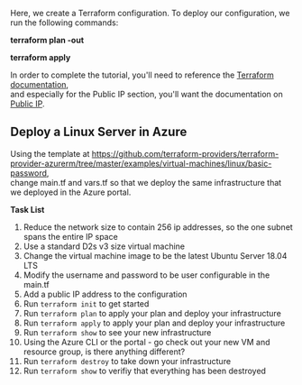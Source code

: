 Here, we create a Terraform configuration. To deploy our configuration, we run the following commands:

**terraform plan -out <filename>**

**terraform apply**  

In order to complete the tutorial, you'll need to reference the [Terraform documentation](https://www.terraform.io/docs/providers/azurerm/index.html),   
and especially for the Public IP section, you'll want the documentation on [Public IP](https://registry.terraform.io/providers/hashicorp/azurerm/latest/docs/resources/public_ip).  



## Deploy a Linux Server in Azure

Using the template at https://github.com/terraform-providers/terraform-provider-azurerm/tree/master/examples/virtual-machines/linux/basic-password,   
change main.tf and vars.tf so that we deploy the same infrastructure that we deployed in the Azure portal.  

**Task List**

1. Reduce the network size to contain 256 ip addresses, so the one subnet spans the entire IP space
2. Use a standard D2s v3 size virtual machine 
3. Change the virtual machine image to be the latest Ubuntu Server 18.04 LTS 
4. Modify the username and password to be user configurable in the main.tf
5. Add a public IP address to the configuration 
6. Run `terraform init` to get started 
7. Run `terraform plan` to apply your plan and deploy your infrastructure 
8. Run `terraform apply` to apply your plan and deploy your infrastructure 
9. Run `terraform show` to see your new infrastructure 
10. Using the Azure CLI or the portal - go check out your new VM and resource group, is there anything different?
11. Run `terraform destroy` to take down your infrastructure 
12. Run `terraform show` to verifiy that everything has been destroyed 
 














